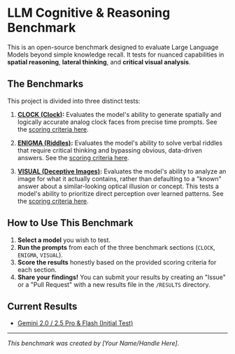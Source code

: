 # LLM Cognitive & Reasoning Benchmark

This is an open-source benchmark designed to evaluate Large Language Models beyond simple knowledge recall. It tests for nuanced capabilities in **spatial reasoning**, **lateral thinking**, and **critical visual analysis**.

## The Benchmarks

This project is divided into three distinct tests:

1.  **[CLOCK (Clock)](./CLOCK/prompts.md):** Evaluates the model's ability to generate spatially and logically accurate analog clock faces from precise time prompts. See the [scoring criteria here](./CLOCK/scoring.md).

2.  **[ENIGMA (Riddles)](./ENIGMA/prompts.md):** Evaluates the model's ability to solve verbal riddles that require critical thinking and bypassing obvious, data-driven answers. See the [scoring criteria here](./ENIGMA/scoring.md).

3.  **[VISUAL (Deceptive Images)](./VISUAL/prompts.md):** Evaluates the model's ability to analyze an image for what it actually contains, rather than defaulting to a "known" answer about a similar-looking optical illusion or concept. This tests a model's ability to prioritize direct perception over learned patterns. See the [scoring criteria here](./VISUAL/scoring.md).

## How to Use This Benchmark

1.  **Select a model** you wish to test.
2.  **Run the prompts** from each of the three benchmark sections (`CLOCK`, `ENIGMA`, `VISUAL`).
3.  **Score the results** honestly based on the provided scoring criteria for each section.
4.  **Share your findings!** You can submit your results by creating an "Issue" or a "Pull Request" with a new results file in the `/RESULTS` directory.

## Current Results

*   [Gemini 2.0 / 2.5 Pro & Flash (Initial Test)](./RESULTS/gemini_scores.md)

---

*This benchmark was created by [Your Name/Handle Here].*
